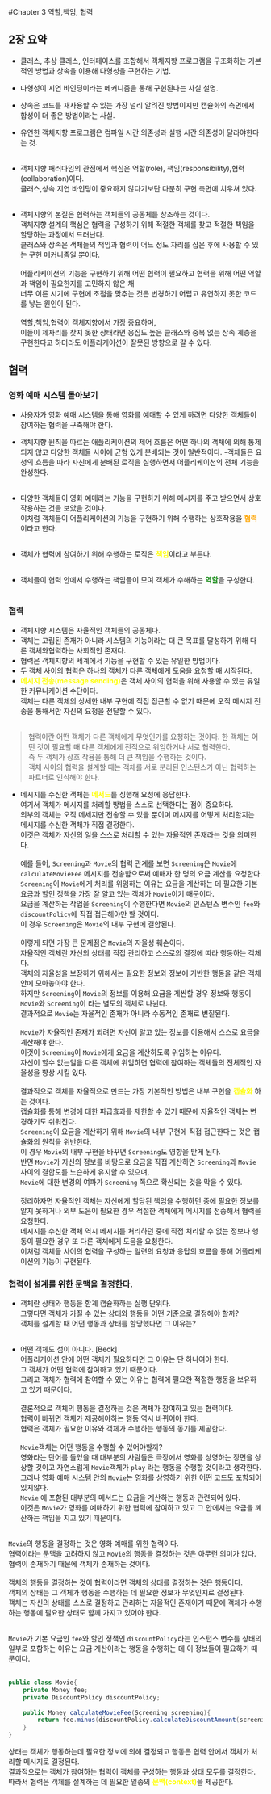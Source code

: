 #Chapter 3 역할,책임, 협력
## 2장 요약
- 클래스, 추상 클래스, 인터페이스를 조합해서 객체지향 프로그램을 구조화하는 기본적인 방법과 상속을 이용해 다형성을 구현하는 기법.
- 다형성이 지연 바인딩이라는 메커니즘을 통해 구현된다는 사실 설명.
- 상속은 코드를 재사용할 수 있는 가장 널리 알려진 방법이지만 캡슐화의 측면에서 합성이 더 좋은 방법이라는 사실.
- 유연한 객체지향 프로그램은 컴파일 시간 의존성과 실행 시간 의존성이 달라야한다는 것.<br><br>

- 객체지향 패러다임의 관점에서 핵심은 역할(role), 책임(responsibility),협력(collaboration)이다.<br>
클래스,상속 지연 바인딩이 중요하지 않다기보단 다분히 구현 측면에 치우쳐 있다.<br><br>
  
- 객체지향의 본질은 협력하는 객체들의 공동체를 창조하는 것이다. <br>
객체지향 설계의 핵심은 협력을 구성하기 위해 적절한 객체를 찾고 적절한 책임을 할당하는 과정에서 드러난다.<bR>
  클래스와 상속은 객체들의 책임과 협력이 어느 정도 자리를 잡은 후에 사용할 수 있는 구현 메커니즘일 뿐이다.<br><bR>
  어플리케이션의 기능을 구현하기 위해 어떤 협력이 필요하고 협력을 위해 어떤 역할과 책임이 필요한지를 고민하지 않은 채 <br>
  너무 이른 시기에 구현에 초점을 맞추는 것은 변경하기 어렵고 유연하지 못한 코드를 낳는 원인이 된다.<br><br>
  역할,책임,협력이 객체지향에서 가장 중요하며, <br>
  이들이 제자리를 찾지 못한 상태라면 응집도 높은 클래스와 중복 없는 상속 계층을 구현한다고 하더라도 어플리케이션이 잘못된 방향으로 갈 수 있다.<br>
  

## 협력
### 영화 예매 시스템 돌아보기
- 사용자가 영화 예매 시스템을 통해 영화를 예매할 수 있게 하려면 다양한 객체들이 참여하는 협력을 구축해야 한다.<br>
- 객체지향 원칙을 따르는 애플리케이션의 제어 흐름은 어떤 하나의 객체에 의해 통제되지 않고 다양한 객체들 사이에 균형 있게 분배되는 것이 일반적이다.
-객체들은 요청의 흐름을 따라 자신에게 분배된 로직을 실행하면서 어플리케이션의 전체 기능을 완성한다.<br><br>
  
- 다양한 객체들이 영화 예매라는 기능을 구현하기 위해 메시지를 주고 받으면서 상호작용하는 것을 보았을 것이다.<bR>
이처럼 객체들이 어플리케이션의 기능을 구현하기 위해 수행하는 상호작용을 <b style="color:orange">협력</b>이라고 한다.<br><br>
- 객체가 협력에 참여하기 위해 수행하는 로직은 <b style="color:yellow">책임</b>이라고 부른다.<br><br>
- 객체들이 협력 안에서 수행하는 책임들이 모여 객체가 수해하는 <b style="color:green">역할</b>을 구성한다.
<br><br>
  
### 협력
- 객체지향 시스템은 자율적인 객체들의 공동체다.<br>
- 객체는 고립된 존재가 아니라 시스템의 기능이라는 더 큰 목표를 달성하기 위해 다른 객체와협력하는 사회적인 존재다.
- 협력은 객체지향의 세계에서 기능을 구현할 수 있는 유일한 방법이다.<br>
- 두 객체 사이의 협력은 하나의 객체가 다른 객체에게 도움을 요청할 때 시작된다. <br>
- <b style="color:yellow">메시지 전송(message sending)</b>은 객체 사이의 협력을 위해 사용할 수 있는 유일한 커뮤니케이션 수단이다.<br>
 객체는 다른 객체의 상세한 내부 구현에 직접 접근할 수 없기 때문에 오직 메시지 전송을 통해서만 자신의 요청을 전달할 수 있다.<br><br>
  
> 협력이란 어떤 객체가 다른 객체에게 무엇인가를 요청하는 것이다. 한 객체는 어떤 것이 필요할 때 다른 객체에게 전적으로 위임하거나 서로 협력한다.<br>
> 즉 두 객체가 상호 작용을 통해 더 큰 책임을 수행하는 것이다.<br> 
> 객체 사이의 협력을 설계할 때는 객체를 서로 분리된 인스턴스가 아닌 협력하는 파트너로 인식해야 한다.

- 메시지를 수신한 객체는 <b style="color:yellow">메서드</b>를 싱행해 요청에 응답한다.<br>
여기서 객체가 메시지를 처리할 방법을 스스로 선택한다는 점이 중요하다. <br>
  외부의 객체는 오직 메세지만 전송할 수 있을 뿐이며 메시지를 어떻게 처리할지는 메시지를 수신한 객체가 직접 결정한다.<Br>
  이것은 객체가 자신의 일을 스스로 처리할 수 있는 자율적인 존재라는 것을 의미한다.<br><br>
  예를 들어, `Screening`과 `Movie`의 협력 관계를 보면 `Screening`은 `Movie`에 `calculateMovieFee` 메시지를 전송함으로써 예매자 한 명의 요금 계산을 요청한다.<br>
  `Screening`이 `Movie`에게 처리를 위임하는 이유는 요금을 계산하는 데 필요한 기본 요금과 할인 정책을 가장 잘 알고 있는 객체가 `Movie`이기 때문이다.<br>
  요금을 계산하는 작업을 `Screening`이 수행한다면 `Movie`의 인스턴스 변수인 `fee`와 `discountPolicy`에 직접 접근해야만 할 것이다.<br>
  이 경우 `Screening`은 `Movie`의 내부 구현에 결합된다.<br><br>
  이렇게 되면 가장 큰 문제점은 `Movie`의 자율성 훼손이다.<br>
  자율적인 객체란 자신의 상태를 직접 관리하고 스스로의 결정에 따라 행동하는 객체다.<br>
  객체의 자율성을 보장하기 위해서는 필요한 정보와 정보에 기반한 행동을 같은 객체 안에 모아놓아야 한다.<br>
  하지만 `Screening`이 `Movie`의 정보를 이용해 요금을 계싼할 경우 정보와 행동이 `Movie`와 `Screening`이 라는 별도의 객체로 나뉜다.<Br>
  결과적으로 `Movie`는 자율적인 존재가 아니라 수동적인 존재로 변질된다. <br><br>
  `Movie`가 자율적인 존재가 되려면 자신이 알고 있는 정보를 이용해서 스스로 요금을 계산해야 한다.<br>
  이것이 `Screening`이 `Movie`에게 요금을 계산하도록 위임하는 이유다.<br>
  자신이 할수 없는일을 다른 객체에 위임하면 협력에 참여하는 객체들의 전체적인 자율성을 향상 시킬 있다.<br><br>
  결과적으로 객체를 자율적으로 만드는 가장 기본적인 방법은 내부 구현을 <b style="color:yellow">캡슐화</b> 하는 것이다.<Br>
  캡슐화를 통해 변경에 대한 파급효과를 제한할 수 있기 때문에 자율적인 객체는 변경하기도 쉬워진다.<br>
  `Screening`이 요금을 계산하기 위해 `Movie`의 내부 구현에 직접 접근한다는 것은 캡슐화의 원칙을 위반한다.<br>
  이 경우 `Movie`의 내부 구현을 바꾸면 `Screening`도 영향을 받게 된다.<br>
  반면 `Movie`가 자신의 정보를 바탕으로 요금을 직접 계산하면 `Screening`과 `Movie`사이의 결합도를 느슨하게 유지할 수 있으며, <br>
  `Movie`에 대한 변경의 여파가 `Screening` 쪽으로 확산되는 것을 막을 수 있다. <br><br>
  정리하자면 자율적인 객체는 자신에게 할당된 책임을 수행하던 중에 필요한 정보를 알지 못하거나 외부 도움이 필요한 경우 적절한 객체에게 메시지를 전송해서 협력을 요청한다.<br>
  메시지를 수신한 객체 역시 메시지를 처리하던 중에 직접 처리할 수 없는 정보나 행동이 필요한 경우 또 다른 객체에게 도움을 요청한다.<Br>
  이처럼 객체들 사이의 협력을 구성하는 일련의 요청과 응답의 흐름을 통해 어플리케이션의 기능이 구현된다.
  
### 협력이 설계를 위한 문맥을 결정한다.<br>
- 객체란 상태와 행동을 함계 캡슐화하는 실행 단위다.<bR>
그렇다면 객체가 가질 수 있는 상태와 행동을 어떤 기준으로 결정해야 할까?<br>
  객체를 설계할 때 어떤 행동과 상태를 할당했다면 그 이유는?<br><br>
  
- 어떤 객체도 섬이 아니다. [Beck]<br>
어플리케이션 안에 어떤 객체가 필요하다면 그 이유는 단 하나여야 한다.<br>
  그 객체가 어떤 협력에 참여하고 있기 때문이다.<br>
  그리고 객체가 협력에 참여할 수 있는 이유는 협력에 필요한 적절한 행동을 보유하고 있기 때문이다.<br><br>
  결론적으로 객체의 행동을 결정하는 것은 객체가 참여하고 있는 협력이다.<bR>
  협력이 바뀌면 객체가 제공해야하는 행동 역시 바뀌어야 한다.<br>
  협력은 객체가 필요한 이유와 객체가 수행하는 행동의 동기를 제공한다.<br><br>
  `Movie`객체는 어떤 행동을 수행할 수 있어야할까? <br>
  영화라는 단어를 들었을 때 대부분의 사람들은 극장에서 영화를 상영하는 장면을 상상할 것이고 자연스럽게 `Movie`객체가 `play` 라는 행동을 수행할 것이라고 생각한다.<br>
  그러나 영화 예매 시스템 안의 `Movie`는 영화를 상영하기 위한 어떤 코드도 포함되어 있지않다.<br>
  `Movie` 에 포함된 대부분의 메서드는 요금을 계산하는 행동과 관련되어 있다.<br>
  이것은 `Movie`가 영화를 예매하기 위한 협력에 참여하고 있고 그 안에서는 요금을 꼐산하는 책임을 지고 있기 때문이다.<br><br>
  
`Movie`의 행동을 결정하는 것은 영화 예매를 위한 협력이다.<br>
협력이라는 문맥을 고려하지 않고 `Movie`의 행동을 결정하는 것은 아무런 의미가 없다.<br>
협력이 존재하기 때문에 객체가 존재하는 것이다.<br><br>
객체의 행동을 결정하는 것이 협력이라면 객체의 상태를 결정하는 것은 행동이다.<br>
객체의 상태는 그 객체가 행동을 수행하는 데 필요한 정보가 무엇인지로 결정된다.<br>
객체는 자신의 상태를 스스로 결정하고 관리하는 자율적인 존재이기 때문에 객체가 수행하는 행동에 필요한 상태도 함께 가지고 있어야 한다.<br><br>

`Movie`가 기본 요금인 `fee`와 할인 정책인 `discountPolicy`라는 인스턴스 변수를 상태의 일부로 포함하는 이유는 요금 계산이라는 행동을 수행하는 데 이 정보들이 필요하기 때문이다.<br><br>

```java
public class Movie{
    private Money fee;
    private DiscountPolicy discountPolicy;
    
    public Money calculateMovieFee(Screening screening){
        return fee.minus(discountPolicy.calculateDiscountAmount(screening));
    }
}
```

상태는 객체가 행동하는데 필요한 정보에 의해 결정되고 행동은 협력 안에서 객체가 처리할 메시지로 결정된다.<br>
결과적으로는 객체가 참여하는 협력이 객체를 구성하는 행동과 상태 모두를 결정한다.<br>
따라서 협력은 객체를 설계하는 데 필요한 일종의 <b style="color:yellow">문맥(context)</b>을 제공한다.